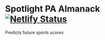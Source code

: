 # Spotlight PA Almanack [![Netlify Status](https://api.netlify.com/api/v1/badges/70bdbb1c-63cf-4141-b786-9eb6ba438914/deploy-status)](https://app.netlify.com/sites/spotlightpa-almanack/deploys)
Predicts future sports scores

<!-- Noop to trigger cron job? -->
